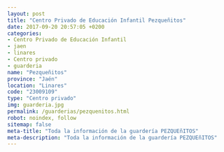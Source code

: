 ```yaml
---
layout: post
title: "Centro Privado de Educación Infantil Pezqueñitos"
date: 2017-09-20 20:57:05 +0200
categories:
- Centro Privado de Educación Infantil
- jaen
- linares
- Centro privado
- guarderia
name: "Pezqueñitos"
province: "Jaén"
location: "Linares"
code: "23009109"
type: "Centro privado"
img: guarderia.jpg
permalink: /guarderias/pezquenitos.html
robot: noindex, follow
sitemap: false
meta-title: "Toda la información de la guardería PEZQUEñITOS"
meta-description: "Toda la información de la guardería PEZQUEñITOS"
---
```

